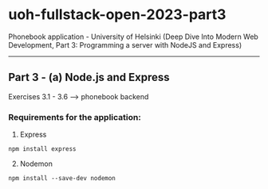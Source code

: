 # uoh-fullstack-open-2023-part3

Phonebook application - University of Helsinki (Deep Dive Into Modern Web Development, Part 3: Programming a server with NodeJS and Express)

---

## Part 3 - (a) Node.js and Express

Exercises 3.1 - 3.6 --> phonebook backend

### Requirements for the application:

1. Express

```
npm install express
```

2. Nodemon

```
npm install --save-dev nodemon
```
